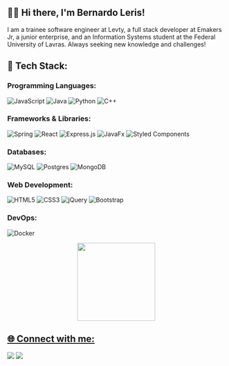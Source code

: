 ## 👋🏽 Hi there, I'm Bernardo Leris!
I am a trainee software engineer at Levty, a full stack developer at Emakers Jr, a junior enterprise, and an Information Systems student at the Federal University of Lavras. Always seeking new knowledge and challenges!
## 🚀 Tech Stack:
### Programming Languages:

![JavaScript](https://img.shields.io/badge/javascript-%23323330.svg?style=for-the-badge&logo=javascript&logoColor=%23F7DF1E) ![Java](https://img.shields.io/badge/java-%23ED8B00.svg?style=for-the-badge&logo=openjdk&logoColor=white) ![Python](https://img.shields.io/badge/python-3670A0?style=for-the-badge&logo=python&logoColor=ffdd54) ![C++](https://img.shields.io/badge/c++-%2300599C.svg?style=for-the-badge&logo=c%2B%2B&logoColor=white)

### Frameworks & Libraries:

![Spring](https://img.shields.io/badge/spring-%236DB33F.svg?style=for-the-badge&logo=spring&logoColor=white) ![React](https://img.shields.io/badge/react-%2320232a.svg?style=for-the-badge&logo=react&logoColor=%2361DAFB) ![Express.js](https://img.shields.io/badge/express.js-%23404d59.svg?style=for-the-badge&logo=express&logoColor=%2361DAFB) ![JavaFx](https://img.shields.io/badge/javafx-%23FF0000.svg?style=for-the-badge&logo=javafx&logoColor=white) ![Styled Components](https://img.shields.io/badge/styled--components-DB7093?style=for-the-badge&logo=styled-components&logoColor=white)


### Databases:

![MySQL](https://img.shields.io/badge/mysql-4479A1.svg?style=for-the-badge&logo=mysql&logoColor=white) ![Postgres](https://img.shields.io/badge/postgres-%23316192.svg?style=for-the-badge&logo=postgresql&logoColor=white) ![MongoDB](https://img.shields.io/badge/MongoDB-%234ea94b.svg?style=for-the-badge&logo=mongodb&logoColor=white)


### Web Development:

![HTML5](https://img.shields.io/badge/html5-%23E34F26.svg?style=for-the-badge&logo=html5&logoColor=white) ![CSS3](https://img.shields.io/badge/css3-%231572B6.svg?style=for-the-badge&logo=css3&logoColor=white) ![jQuery](https://img.shields.io/badge/jquery-%230769AD.svg?style=for-the-badge&logo=jquery&logoColor=white) ![Bootstrap](https://img.shields.io/badge/bootstrap-%238511FA.svg?style=for-the-badge&logo=bootstrap&logoColor=white)

### DevOps:

![Docker](https://img.shields.io/badge/docker-%230db7ed.svg?style=for-the-badge&logo=docker&logoColor=white) 

<div align="center">
  <a href="https://github.com/bernardoleris">
  <img height="180em" src="https://github-readme-stats.vercel.app/api/top-langs/?username=bernardoleris&layout=compact&langs_count=7&theme=dracula"/>
</div>

##

## 🌐 Connect with me:
<div> 
  <a href = "mailto:bernardo.leris1@gmail.com"><img src="https://img.shields.io/badge/-Gmail-%23333?style=for-the-badge&logo=gmail&logoColor=white" target="_blank"></a>
  <a href="https://www.linkedin.com/in/bernardo-leris-1b128620b/" target="_blank"><img src="https://img.shields.io/badge/-LinkedIn-%230077B5?style=for-the-badge&logo=linkedin&logoColor=white" target="_blank"></a> 
 
</div>
